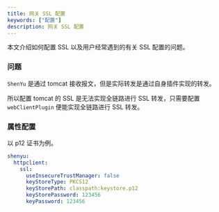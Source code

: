 ```yaml
---
title: 网关 SSL 配置
keywords: ["配置"]
description: 网关 SSL 配置
---
```


本文介绍如何配置 SSL 以及用户经常遇到的有关 SSL 配置的问题。

### 问题

`ShenYu` 是通过 tomcat 接收报文，但是实际转发是通过自身插件实现的转发。

所以配置 tomcat 的 SSL 是无法实现全链路进行 SSL 转发，只需要配置 `webClientPlugin` 便能实现全链路进行 SSL 转发。

### 属性配置

以 p12 证书为例。

```yaml
shenyu:
  httpclient:
    ssl:
      useInsecureTrustManager: false
      keyStoreType: PKCS12
      keyStorePath: classpath:keystore.p12
      keyStorePassword: 123456
      keyPassword: 123456
```
